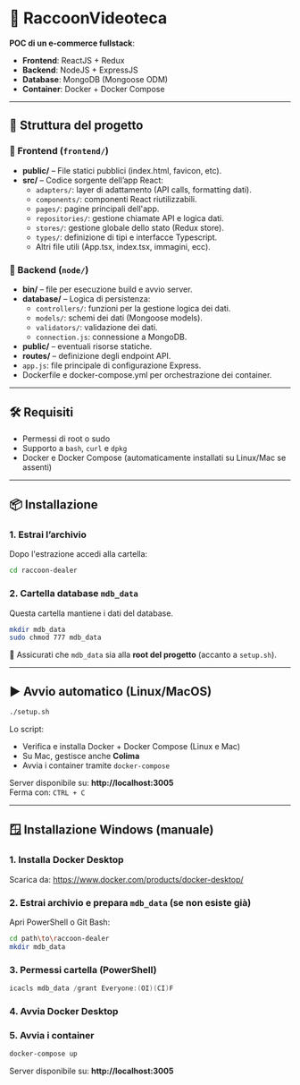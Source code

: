 # 🦝 RaccoonVideoteca

**POC di un e-commerce fullstack**:

- **Frontend**: ReactJS + Redux
- **Backend**: NodeJS + ExpressJS
- **Database**: MongoDB (Mongoose ODM)
- **Container**: Docker + Docker Compose

---

## 📂 Struttura del progetto

### 📌 Frontend (`frontend/`)

- **public/** – File statici pubblici (index.html, favicon, etc).
- **src/** – Codice sorgente dell’app React:
  - `adapters/`: layer di adattamento (API calls, formatting dati).
  - `components/`: componenti React riutilizzabili.
  - `pages/`: pagine principali dell'app.
  - `repositories/`: gestione chiamate API e logica dati.
  - `stores/`: gestione globale dello stato (Redux store).
  - `types/`: definizione di tipi e interfacce Typescript.
  - Altri file utili (App.tsx, index.tsx, immagini, ecc).

### 📌 Backend (`node/`)

- **bin/** – file per esecuzione build e avvio server.
- **database/** – Logica di persistenza:
  - `controllers/`: funzioni per la gestione logica dei dati.
  - `models/`: schemi dei dati (Mongoose models).
  - `validators/`: validazione dei dati.
  - `connection.js`: connessione a MongoDB.
- **public/** – eventuali risorse statiche.
- **routes/** – definizione degli endpoint API.
- `app.js`: file principale di configurazione Express.
- Dockerfile e docker-compose.yml per orchestrazione dei container.

---

## 🛠 Requisiti

- Permessi di root o sudo
- Supporto a `bash`, `curl` e `dpkg`
- Docker e Docker Compose (automaticamente installati su Linux/Mac se assenti)

---

## 📦 Installazione

### 1. Estrai l’archivio

Dopo l'estrazione accedi alla cartella:

```bash
cd raccoon-dealer
```

### 2. Cartella database `mdb_data`

Questa cartella mantiene i dati del database.

```bash
mkdir mdb_data
sudo chmod 777 mdb_data
```

📌 Assicurati che `mdb_data` sia alla **root del progetto** (accanto a `setup.sh`).

---

## ▶️ Avvio automatico (Linux/MacOS)

```bash
./setup.sh
```

Lo script:
- Verifica e installa Docker + Docker Compose (Linux e Mac)
- Su Mac, gestisce anche **Colima**
- Avvia i container tramite `docker-compose`

Server disponibile su: **http://localhost:3005**  
Ferma con: `CTRL + C`

---

## 🪟 Installazione Windows (manuale)

### 1. Installa Docker Desktop

Scarica da: https://www.docker.com/products/docker-desktop/

### 2. Estrai archivio e prepara `mdb_data` (se non esiste già)

Apri PowerShell o Git Bash:

```bash
cd path\to\raccoon-dealer
mkdir mdb_data
```

### 3. Permessi cartella (PowerShell)

```powershell
icacls mdb_data /grant Everyone:(OI)(CI)F
```

### 4. Avvia Docker Desktop

### 5. Avvia i container

```bash
docker-compose up
```

Server disponibile su: **http://localhost:3005**
